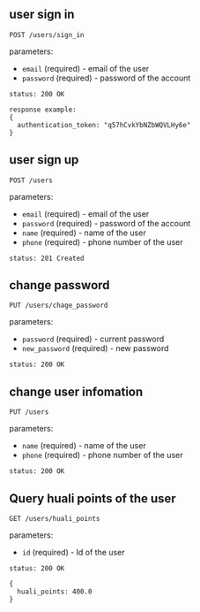 ## user sign in 

```
POST /users/sign_in
```
parameters:

+ `email` (required)                   - email of the user
+ `password` (required)                - password of the account

```
status: 200 OK

response example:
{
  authentication_token: "q57hCvkYbNZbWQVLHy6e"
}
```

## user sign up

```
POST /users
```

parameters:

+ `email` (required)                   - email of the user
+ `password` (required)                - password of the account
+ `name` (required)                    - name of the user
+ `phone` (required)                   - phone number of the user

```
status: 201 Created
```

## change password

```
PUT /users/chage_password
```

parameters:

+ `password` (required)                - current password
+ `new_password` (required)            - new password

```
status: 200 OK
```

## change user infomation

```
PUT /users
```

parameters:

+ `name` (required)                   - name of the user
+ `phone` (required)                  - phone number of the user

```
status: 200 OK
```

## Query huali points of the user

```
GET /users/huali_points
```

parameters:

+ `id` (required)                   - Id of the user

```
status: 200 OK

{
  huali_points: 400.0
}
```
